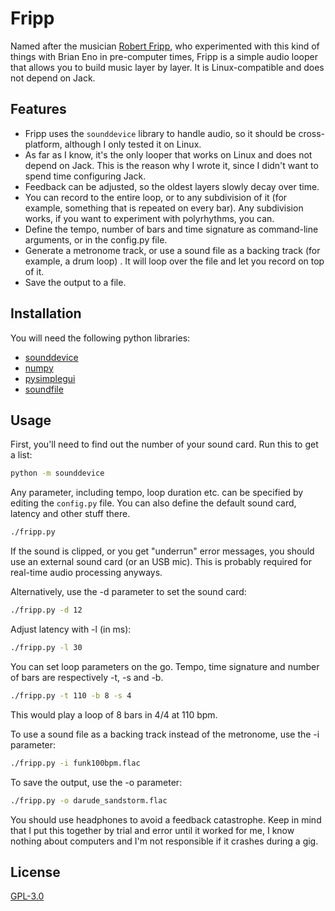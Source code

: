 # Fripp

Named after the musician [Robert Fripp](https://en.wikipedia.org/wiki/Robert_Fripp), who experimented with this kind of things with Brian Eno in pre-computer times, Fripp is a simple audio looper that allows you to build music layer by layer. It is Linux-compatible and does not depend on Jack.

## Features
* Fripp uses the `sounddevice` library to handle audio, so it should be cross-platform, although I only tested it on Linux.
* As far as I know, it's the only looper that works on Linux and does not depend on Jack. This is the reason why I wrote it, since I didn't want to spend time configuring Jack.
* Feedback can be adjusted, so the oldest layers slowly decay over time.
* You can record to the entire loop, or to any subdivision of it (for example, something that is repeated on every bar). Any subdivision works, if you want to experiment with polyrhythms, you can.
* Define the tempo, number of bars and time signature as command-line arguments, or in the config.py file.
* Generate a metronome track, or use a sound file as a backing track (for example, a drum loop) . It will loop over the file and let you record on top of it.
* Save the output to a file.

## Installation

You will need the following python libraries:
- [sounddevice](https://python-sounddevice.readthedocs.io/en/0.4.1/)
- [numpy](https://numpy.org/)
- [pysimplegui](https://pysimplegui.readthedocs.io/en/latest/)
- [soundfile](https://pypi.org/project/SoundFile/)

## Usage
First, you'll need to find out the number of your sound card. Run this to get a list:

```bash
python -m sounddevice
```

Any parameter, including tempo, loop duration etc. can be specified by editing the `config.py` file. You can also define the default sound card, latency and other stuff there.

```bash
./fripp.py
```

If the sound is clipped, or you get "underrun" error messages, you should use an external sound card (or an USB mic). This is probably required for real-time audio processing anyways.

Alternatively, use the -d parameter to set the sound card:

```bash
./fripp.py -d 12
```

Adjust latency with -l (in ms):

```bash
./fripp.py -l 30
```

You can set loop parameters on the go. Tempo, time signature and number of bars are respectively -t, -s and -b.

```bash
./fripp.py -t 110 -b 8 -s 4
```

This would play a loop of 8 bars in 4/4 at 110 bpm.

To use a sound file as a backing track instead of the metronome, use the -i parameter:

```bash
./fripp.py -i funk100bpm.flac
```

To save the output, use the -o parameter:

```bash
./fripp.py -o darude_sandstorm.flac
```

You should use headphones to avoid a feedback catastrophe. Keep in mind that I put this together by trial and error until it worked for me, I know nothing about computers and I'm not responsible if it crashes during a gig.

## License
[GPL-3.0](https://choosealicense.com/licenses/gpl-3.0/)
